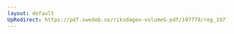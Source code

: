 ```yaml
---
layout: default
UpRedirect: https://pdf.swedeb.se/riksdagen-volumeG-pdf/197778/reg_197778__reg_02/reg_197778__reg_02_0115.pdf
---
```

